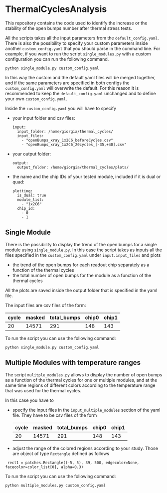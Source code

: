 # ThermalCyclesAnalysis
This repository contains the code used to identify the increase or the stability of the open bumps number after thermal stress tests.

All the scripts takes all the input parameters from the `default_config.yaml`. There is also the possibility to specify your custom parameters inside another `custom_config.yaml` that you should parse in the command line. For example, if you want to run the script `single_modules.py` with a custom configuration you can run the following command.

```
python single_module.py custom_config.yaml
```

In this way the custom and the default yaml files will be merged together, and if the same parameters are specified in both configs the `custom_config.yaml` will overwrite the default. For this reason it is recommended to keep the `default_config.yaml` unchanged and to define your own `custom_config.yaml`.

Inside the `custom_config.yaml` you will have to specify
* your input folder and csv files:
  ```
  input:
    input_folder: /home/giorgia/thermal_cycles/
    input_files: 
      - "openBumps_xray_1x2C6_beforeCycles.csv"
      - "openBumps_xray_1x2C6_20cycles_[-35,+40].csv"
  ```
* your output folder:
  ```
  output:
    output_folder: /home/giorgia/thermal_cycles/plots/
  ```
* the name and the chip IDs of your tested module, included if it is dual or quad:
  ```
  plotting: 
    is_dual: true
    module_list: 
      - "1x2C6" 
    chip_id:
      - 0
      - 1
  ```    
  

## Single Module
There is the possibility to display the trend of the open bumps for a single module using `single_module.py`. In this case the script takes as inputs all the files specified in the `custom_config.yaml` under `input.input_files` and plots 

* the trend of the open bumps for each readout chip separately as a function of the thermal cycles
* the total number of open bumps for the module as a function of the thermal cycles

All the plots are saved inside the output folder that is specified in the yaml file.

The input files are csv files of the form:

| cycle |	masked| total_bumps	|chip0 |	chip1 |
| ------| ------| ----------- |  ----- |------ |
| 20 | 14571 |	291	|148 |	143 |

To run the script you can use the following command:

```
python single_module.py custom_config.yaml
```

## Multiple Modules with temperature ranges
The script `mulitple_modules.py` allows to display the number of open bumps as a function of the thermal cycles for one or multiple modules, and at the same time regions of different colors according to the temperature range that was used for the thermal cycles. 

In this case you have to 
* specify the input files in the `input_multiple_modules` section of the yaml file. They have to be csv files of the form
  
  | cycle |	masked| total_bumps	|chip0 |	chip1 |
  | ------| ------| ----------- |  ----- |------ |
  | 20 | 14571 |	291	| 148 |	143 |

* adjust the range of the colored regions according to your study. Those are object of type `Rectangle` defined as follows
 ```
  rect1 = patches.Rectangle((-5, 5), 39, 500, edgecolor=None, facecolor=color_list[0], alpha=0.3)
```

To run the script you can use the following command:

```
python multiple_modules.py custom_config.yaml
```

